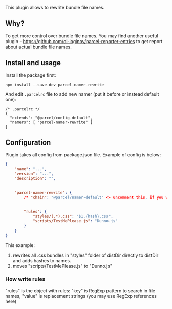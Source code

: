 This plugin allows to rewrite bundle file names.

## Why?

To get more control over bundle file names. 
You may find another useful plugin - https://github.com/ol-loginov/parcel-reporter-entries to
 get report about actual bundle file names. 

## Install and usage


Install the package first:
```
npm install --save-dev parcel-namer-rewrite
```

And edit `.parcelrc` file to add new namer (put it before or instead default one):
```
/* .parcelrc */
{
  "extends": "@parcel/config-default",
  "namers": [ "parcel-namer-rewrite" ]
}
```


## Configuration

Plugin takes all config from package.json file. Example of config is below:

```json
{
    "name": "...",
    "version": "...",
    "description": "",

  
    "parcel-namer-rewrite": {
        /* "chain": "@parcel/namer-default" <- uncomment this, if you want to chain non-default namer */
        
        
        "rules": {
            "styles/(.*).css": "$1.{hash}.css",
            "scripts/TestMePlease.js": "Dunno.js"
        }
    }
}
```

This example:
1) rewrites all .css bundles in "styles" folder of distDir directly to distDir and adds hashes to names.
2) moves "scripts/TestMePlease.js" to "Dunno.js"

### How write rules

"rules" is the object with rules: "key" is RegExp pattern to search in file names, "value" is replacement
 strings (you may use RegExp references here)


